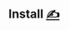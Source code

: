 
## Install [<span style='font-size:20px;'>&#x270D;</span>](https://github.com/apidsl/contribution/edit/main/MD/INSTALL.md)


